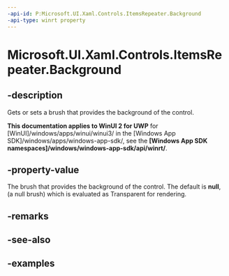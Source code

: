 ```yaml
---
-api-id: P:Microsoft.UI.Xaml.Controls.ItemsRepeater.Background
-api-type: winrt property
---
```


# Microsoft.UI.Xaml.Controls.ItemsRepeater.Background

<!--
public Windows.UI.Xaml.Media.Brush Background { get; set; }
-->

## -description

Gets or sets a brush that provides the background of the control.

**This documentation applies to WinUI 2 for UWP** for [WinUI]/windows/apps/winui/winui3/ in the [Windows App SDK]/windows/apps/windows-app-sdk/, see the **[Windows App SDK namespaces]/windows/windows-app-sdk/api/winrt/**.

## -property-value

The brush that provides the background of the control. The default is **null**, (a null brush) which is evaluated as Transparent for rendering.

## -remarks

## -see-also

## -examples

